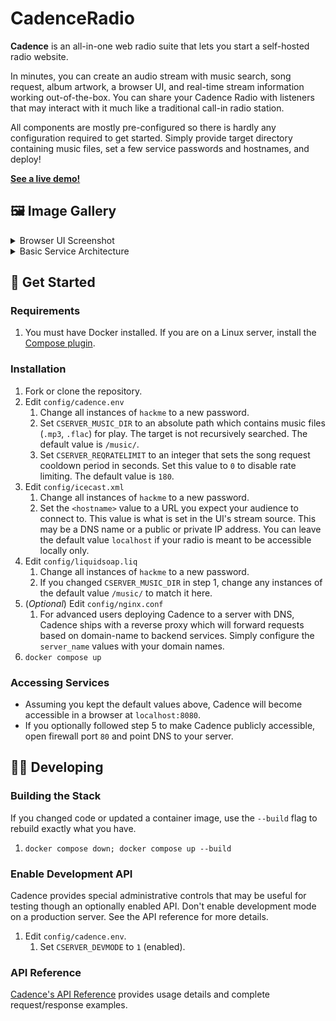 # CadenceRadio

**Cadence** is an all-in-one web radio suite that lets you start a self-hosted radio website.

In minutes, you can create an audio stream with music search, song request, album artwork, a browser UI, and real-time stream information working out-of-the-box. You can share your Cadence Radio with listeners that may interact with it much like a traditional call-in radio station.

All components are mostly pre-configured so there is hardly any configuration required to get started. Simply provide target directory containing music files, set a few service passwords and hostnames, and deploy!

**[See a live demo!](https://cadenceradio.com/)**

## 🖼️ Image Gallery
<details>
<summary>Browser UI Screenshot</summary>

![cadence5.1 browser ui](https://user-images.githubusercontent.com/17265041/219263637-6971ce33-209a-4eb5-b67e-547f271dc3c8.png)

</details>

<details>
<summary>Basic Service Architecture</summary>

![cadence5.3 architecture](https://user-images.githubusercontent.com/17265041/220829527-411f76ca-884f-4bf4-8b44-3afeaca158fa.png)

</details>

## 🏃 Get Started

### Requirements
1. You must have Docker installed. If you are on a Linux server, install the [Compose plugin](https://docs.docker.com/compose/install/linux/).

### Installation
1. Fork or clone the repository.
2. Edit `config/cadence.env`
   1. Change all instances of `hackme` to a new password.
   2. Set `CSERVER_MUSIC_DIR` to an absolute path which contains music files (`.mp3`, `.flac`) for play. The target is not recursively searched. The default value is `/music/`.
   3. Set `CSERVER_REQRATELIMIT` to an integer that sets the song request cooldown period in seconds. Set this value to `0` to disable rate limiting. The default value is `180`.
3. Edit `config/icecast.xml`
   1. Change all instances of `hackme` to a new password.
   2. Set the `<hostname>` value to a URL you expect your audience to connect to. This value is what is set in the UI's stream source. This may be a DNS name or a public or private IP address. You can leave the default value `localhost` if your radio is meant to be accessible locally only.
4. Edit `config/liquidsoap.liq`
   1. Change all instances of `hackme` to a new password.
   2. If you changed `CSERVER_MUSIC_DIR` in step 1, change any instances of the default value `/music/` to match it here.
5. (_Optional_) Edit `config/nginx.conf`
   1. For advanced users deploying Cadence to a server with DNS, Cadence ships with a reverse proxy which will forward requests based on domain-name to backend services. Simply configure the `server_name` values with your domain names.
6. `docker compose up`

### Accessing Services

- Assuming you kept the default values above, Cadence will become accessible in a browser at `localhost:8080`.
- If you optionally followed step 5 to make Cadence publicly accessible, open firewall port `80` and point DNS to your server.

## 👩‍💻 Developing

### Building the Stack
If you changed code or updated a container image, use the `--build` flag to rebuild exactly what you have.

1. `docker compose down; docker compose up --build`

### Enable Development API
Cadence provides special administrative controls that may be useful for testing though an optionally enabled API. Don't enable development mode on a production server. See the API reference for more details.

1. Edit `config/cadence.env`.
   1. Set `CSERVER_DEVMODE` to `1` (enabled).

### API Reference
[Cadence's API Reference](https://github.com/kenellorando/cadence/wiki/API-Reference) provides usage details and complete request/response examples.
